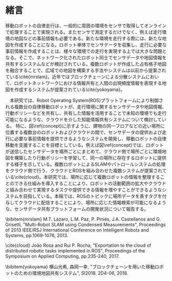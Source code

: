 # 緒言
移動ロボットの自律走行は、一般的に周囲の環境をセンサで取得してオンラインで処理することで実現される。またセンサで測定するだけでなく、例えば走行環境の地図などの事前情報も必要である。新たな環境を走行する際には、新たな地図を作成することになる。ロボット単体でセンサデータを収集し、走行に必要な事前情報を作成することは、様々な環境での走行を実現する上では大きな問題となる。そこで、ネットワーク化されたロボット同士でセンサデータや地図情報を共有するシステムなどが検討されている。複数ロボットが作成した占有格子地図を融合することで、広域での地図を構築する手法やシステムは以前から提案されている\cite{mrslam}。近年ではブロックチェーンによる分散システムにおいて、ロボットネットワークにおける情報共有と人間の出現頻度情報を表現する地図を作成するシステムが提案されている\cite{yokoyama}。  
<!-- %現在、多くの移動ロボットにはRobot Operating System(ROS)が使用されており、ロボット同士でセンサデータ等をやり取りするためには、中間ノードを介して行う手法が使われている。しかしこの手法では全てのロボットが管理されていなければならない上に、過去の情報を蓄積していくことができない。-->
　本研究では、Robot Operating System(ROS)プラットフォームにより制御される複数台の自律移動ロボットが、走行環境に関するセンサデータや地図情報、行動ポリシーなどを共有し、共有した情報を活用することで未知の環境でも走行可能になるような、クラウドを介した知能情報共有システムについて検討している。
特に、図\ref{concept}に示すように、建物の同一フロアなどの近い場所に位置する複数台のロボットおよびクラウドの間で、センサデータの提供および走行に必要な事前情報を提供できるようなシステムを開発し、移動ロボットの自律移動を支援することを目標としている。例えば図\ref{concept}では、ロボットが送信したセンサデータを場所ごとにまとめて、クラウド側で場所ごとに環境地図を構築したり行動ポリシーを学習して、同一の場所に存在するロボットに提供する様子を示している。複数ロボットによるSLAMやパトロールシステムの処理をクラウド側で行う、クラウドとROSを組み合わせた複数システムが提案されている\cite{cloud}。本研究では、場所に応じて複数ロボットの情報を整理することのできる仕組みを導入することにより、ロボットの活動範囲の拡大やクラウドと組み合わせて実現するタスクや提供できる情報を増やすことができるようなシステムを目指している。本稿では、ROSのトピックに場所データを表すタグを付与してクラウドに配信することにより、場所に応じた情報検索が可能になるような、センサデータ共有プラットフォームの開発状況について報告する。
<!--でセンサーデータを蓄積し共有することが有用であると考える。複数台のロボットにより共有したデータを改善していくことでより良いデータを使用可能になることが期待でき、これにより移動ロボットの自律移動を支援することができると考えられる。-->

\bibitem{mrslam}
M.T. Lázaro, L.M. Paz, P. Piniés, J.A. Castellanos and G. Grisetti, "Multi-Robot SLAM using Condensed Measurements", Proceedings of 2013 IEEE/RSJ International Conference on Intelligent Robots and Systems, pp.1069-1076, 2013.

\cite{cloud}
João Rosa	and Rui P. Rocha, "Exportation to the cloud of distributed robotic tasks implemented in ROS", Proceedings of the Symposium on Applied Computing, pp.235-240, 2017.

\bibitem{yokoyama}
横山光希, 森岡一幸, "ブロックチェーンを用いた移動ロボットのための環境地図共有システム", SI2018. 2D4-06, 2018.

